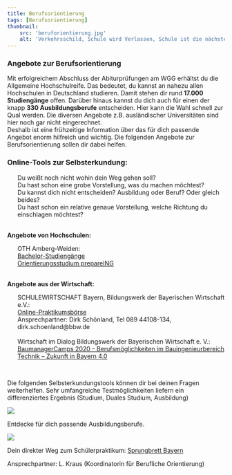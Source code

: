 ```yaml
---
title: Berufsorientierung
tags: [Berufsorientierung]
thumbnail: 
    src: 'beruforientierung.jpg'
    alt: 'Verkehrsschild, Schule wird Verlassen, Schule ist die nächste Ortschaft' 
---
```


### Angebote zur Berufsorientierung

Mit erfolgreichem Abschluss der Abiturprüfungen am WGG erhältst du die Allgemeine Hochschulreife. Das bedeutet, du kannst an nahezu allen Hochschulen in Deutschland studieren. Damit stehen dir rund <b>17.000 Studiengänge</b> offen. Darüber hinaus  kannst du dich auch für einen der knapp <b>330 Ausbildungsberufe</b> entscheiden. Hier kann die Wahl schnell zur Qual werden. Die diversen Angebote z.B. ausländischer Universitäten sind hier noch gar nicht eingerechnet.	
<br>Deshalb ist eine frühzeitige Information über das für dich passende Angebot enorm hilfreich und wichtig. Die folgenden Angebote zur Berufsorientierung sollen dir dabei helfen.

<h3>Online-Tools zur Selbsterkundung:</h3>
<ul style="list-style:none">
<li>Du weißt noch nicht wohin dein Weg gehen soll?</li> 
<li>Du hast schon eine grobe Vorstellung, was du machen möchtest?</li> 
<li>Du kannst dich nicht entscheiden? Ausbildung oder Beruf? Oder gleich beides?</li> 
<li>Du hast schon ein relative genaue Vorstellung, welche Richtung du einschlagen möchtest?</li> 
</ul>
<br>
<b>Angebote von Hochschulen:</b>
<ul style="list-style:none">
<li>OTH Amberg-Weiden:</li>
<li><a href="https://www.oth-aw.de/studiengaenge-und-bildungsangebote/studienangebote/bachelor-studiengaenge/" target = "_blank">Bachelor-Studiengänge</a></li>
<li><a href="https://www.oth-aw.de/studiengaenge-und-bildungsangebote/studienangebote/orientierungsstudium-prepareing/orientierungsstudium-prepareing/" target = "_blank">Orientierungsstudium prepareING</a></li>
</ul>
<br>
<b>Angebote aus der Wirtschaft:</b>
<ul style="list-style:none">
<li>SCHULEWIRTSCHAFT Bayern, Bildungswerk der Bayerischen Wirtschaft e.V.:</li>
<li><a href="https://schulewirtschaft-bayern.de/" target = "_blank">Online-Praktikumsbörse</a></li>
<li>Ansprechpartner: Dirk Schönland, Tel 089 44108-134, dirk.schoenland@bbw.de</li>
<br>
<li>Wirtschaft im Dialog Bildungswerk der Bayerischen Wirtschaft e. V.:</li>
<li><a href="https://www.bbw.de/wirtschaft-im-dialog/mint-bildung/baumanagercamp/" target="_blank">BaumanagerCamps 2020 – Berufsmöglichkeiten im Bauingenieurbereich</a></li>
<li><a href="https://www.tezba.de/camptermine" target = "_blank">Technik – Zukunft in Bayern 4.0</a></li>
</ul>
<br>
<p>Die folgenden Selbsterkundungstools können dir bei deinen Fragen weiterhelfen. Sehr umfangreiche Testmöglichkeiten liefern ein differenziertes Ergebnis (Studium, Duales Studium, Ausbildung)</p>
<a href="https://www.arbeitsagentur.de/bildung" target = "_blank"><img src="/images/LogoBundesagenturFuerArbeit.jpg"></a>

<p> Entdecke für dich passende Ausbildungsberufe. </p>
<a href="https://www.arbeitsagentur.de/bildung/ausbildung/ueber-berufe-informieren" target="_blank"><img src="/images/LogoBerufeEntdecker.jpg"></a>

Dein direkter Weg zum Schülerpraktikum: <a href = "https://www.sprungbrett-bayern.de/schueler/" target = "_blank">Sprungbrett Bayern</a>

<p>Ansprechpartner: L. Kraus (Koordinatorin für Berufliche Orientierung)
</p>
